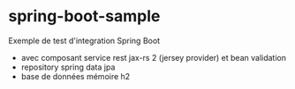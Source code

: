 # spring-boot-sample

Exemple de test d'integration Spring Boot
* avec composant service rest jax-rs 2 (jersey provider) et bean validation
* repository spring data jpa
* base de données mémoire h2

